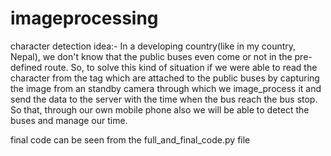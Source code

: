 # imageprocessing
character detection 
idea:-
  In a developing country(like in my country, Nepal), we don't know that the public buses even come or not in the pre-defined route.
  So, to solve this kind of situation if we were able to read the character from the tag which are attached to the public buses by 
  capturing the image from an standby camera through which we image_process it and send the data to the server with the time 
  when the bus reach the bus stop. So that, through our own mobile phone also we will be able to detect the buses and manage our time.
  
 final code can be seen from the full_and_final_code.py file
 
